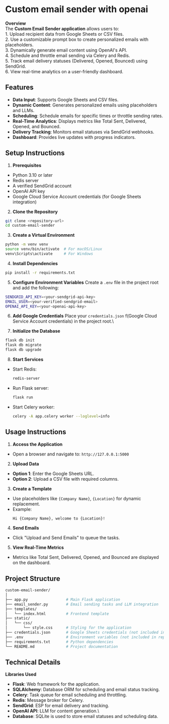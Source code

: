 
# Custom email sender with openai




__Overview__\
The __Custom Email Sender application__ allows users to:\
    1. Upload recipient data from Google Sheets or CSV files.\
    2. Use a customizable prompt box to create personalized emails with placeholders.\
    3. Dynamically generate email content using OpenAI's API.\
    4. Schedule and throttle email sending via Celery and Redis.\
    5. Track email delivery statuses (Delivered, Opened, Bounced) using SendGrid.\
    6. View real-time analytics on a user-friendly dashboard.

## Features

* __Data Input__: Supports Google Sheets and CSV files.
* __Dynamic Content__: Generates personalized emails using placeholders and LLMs.
* __Scheduling__: Schedule emails for specific times or throttle sending rates.
* __Real-Time Analytics__: Displays metrics like Total Sent, Delivered, Opened, and Bounced.
* __Delivery Tracking__: Monitors email statuses via SendGrid webhooks.
* __Dashboard__: Provides live updates with progress indicators.
## Setup Instructions
1. __Prerequisites__
* Python 3.10 or later
* Redis server
* A verified SendGrid account
* OpenAI API key
* Google Cloud Service Account credentials (for Google Sheets integration)
2. __Clone the Repository__
```bash
git clone <repository-url>
cd custom-email-sender
```
3. __Create a Virtual Environment__
```bash
python -m venv venv
source venv/bin/activate  # For macOS/Linux
venv\Scripts\activate     # For Windows
```
4. __Install Dependencies__
```bash
pip install -r requirements.txt
```
5. __Configure Environment Variables__
Create a ```.env``` file in the project root and add the following:
```bash
SENDGRID_API_KEY=<your-sendgrid-api-key>
EMAIL_USER=<your-verified-sendgrid-email>
OPENAI_API_KEY=<your-openai-api-key>
```
6. __Add Google Credentials__
Place your ```credentials.json``` f(Google Cloud Service Account credentials) in the project root.\

7. __Initialize the Database__
```bash
flask db init
flask db migrate
flask db upgrade
```
8. __Start Services__
* Start Redis:
    ```bash
    redis-server
    ```
* Run Flask server:
    ```bash
    flask run

    ```
* Start Celery worker:
    ```bash
    celery -A app.celery worker --loglevel=info
    ```





## Usage Instructions
1. __Access the Application__
* Open a browser and navigate to: ```http://127.0.0.1:5000```
2. __Upload Data__
* __Option 1__: Enter the Google Sheets URL.
* __Option 2__: Upload a CSV file with required columns.
3. __Create a Template__
* Use placeholders like ```{Company Name}```, ```{Location}``` for dynamic replacement.
* Example:
    ```bash
    Hi {Company Name}, welcome to {Location}!
    ```
4. __Send Emails__
* Click "Upload and Send Emails" to queue the tasks.
5. __View Real-Time Metrics__
* Metrics like Total Sent, Delivered, Opened, and Bounced are displayed on the dashboard.
## Project Structure
```bash
custom-email-sender/
│
├── app.py                 # Main Flask application
├── email_sender.py        # Email sending tasks and LLM integration
├── templates/
│   └── index.html         # Frontend template
├── static/
│   └── css/
│       └── style.css      # Styling for the application
├── credentials.json       # Google Sheets credentials (not included in repo)
├── .env                   # Environment variables (not included in repo)
├── requirements.txt       # Python dependencies
└── README.md              # Project documentation
```
## Technical Details
__Libraries Used__
* __Flask__: Web framework for the application.
* __SQLAlchemy__: Database ORM for scheduling and email status tracking.
* __Celery__: Task queue for email scheduling and throttling.
* __Redis__: Message broker for Celery.
* __SendGrid__: ESP for email delivery and tracking.
* __OpenAI API__: LLM for content generation.\
* __Database__: SQLite is used to store email statuses and scheduling data.
